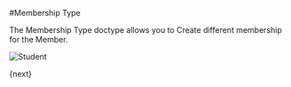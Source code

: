 #Membership Type

The Membership Type doctype allows you to Create different membership for the Member.

<img class="screenshot" alt="Student" src="/docs/assets/img/non_profit/membership/membership_type.png">

{next}